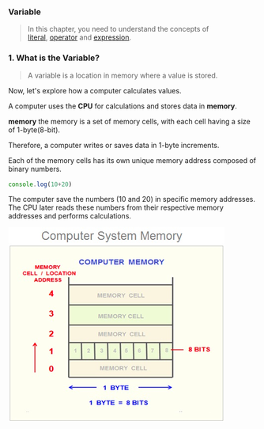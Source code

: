 ### Variable

> In this chapter, you need to understand the concepts of  
> [literal](), [operator]() and [expression]().

### 1. What is the Variable?
> A variable is a location in memory where a value is stored.

Now, let's explore how a computer calculates values.

A computer uses the **CPU** for calculations and stores data in **memory**.

**memory**
the memory is a set of memory cells, with each cell having a size of 1-byte(8-bit).

Therefore, a computer writes or saves data in 1-byte increments. 

Each of the memory cells has its own unique memory address composed of binary numbers.

```javascript
console.log(10+20)
```
The computer save the numbers (10 and 20) in specific memory addresses. The CPU later reads these numbers from their respective memory addresses and performs calculations.

![img_1.png](img_1.png)

